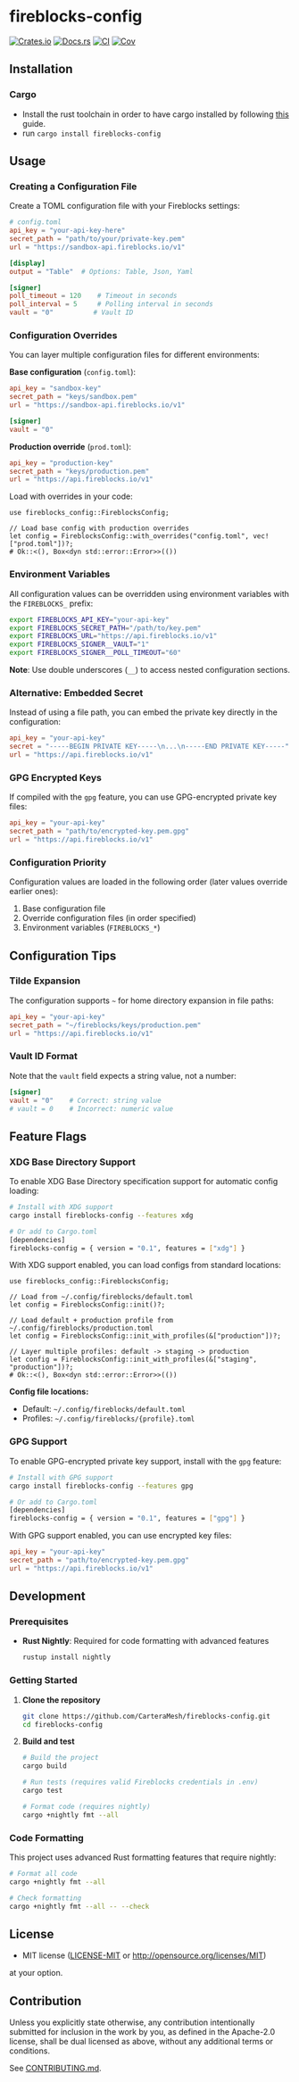 # fireblocks-config

[![Crates.io](https://img.shields.io/crates/v/fireblocks-config.svg)](https://crates.io/crates/fireblocks-config)
[![Docs.rs](https://docs.rs/fireblocks-config/badge.svg)](https://docs.rs/fireblocks-config)
[![CI](https://github.com/CarteraMesh/fireblocks-config/workflows/CI/badge.svg)](https://github.com/CarteraMesh/fireblocks-config/actions)
[![Cov](https://codecov.io/github/CarteraMesh/fireblocks-config/graph/badge.svg?token=dILa1k9tlW)](https://codecov.io/github/CarteraMesh/fireblocks-config)

## Installation

### Cargo

* Install the rust toolchain in order to have cargo installed by following
  [this](https://www.rust-lang.org/tools/install) guide.
* run `cargo install fireblocks-config`

## Usage

### Creating a Configuration File

Create a TOML configuration file with your Fireblocks settings:

```toml
# config.toml
api_key = "your-api-key-here"
secret_path = "path/to/your/private-key.pem"
url = "https://sandbox-api.fireblocks.io/v1"

[display]
output = "Table"  # Options: Table, Json, Yaml

[signer]
poll_timeout = 120    # Timeout in seconds
poll_interval = 5     # Polling interval in seconds
vault = "0"          # Vault ID
```

### Configuration Overrides

You can layer multiple configuration files for different environments:

**Base configuration** (`config.toml`):
```toml
api_key = "sandbox-key"
secret_path = "keys/sandbox.pem"
url = "https://sandbox-api.fireblocks.io/v1"

[signer]
vault = "0"
```

**Production override** (`prod.toml`):
```toml
api_key = "production-key"
secret_path = "keys/production.pem"
url = "https://api.fireblocks.io/v1"
```

Load with overrides in your code:
```rust,no_run
use fireblocks_config::FireblocksConfig;

// Load base config with production overrides
let config = FireblocksConfig::with_overrides("config.toml", vec!["prod.toml"])?;
# Ok::<(), Box<dyn std::error::Error>>(())
```

### Environment Variables

All configuration values can be overridden using environment variables with the `FIREBLOCKS_` prefix:

```bash
export FIREBLOCKS_API_KEY="your-api-key"
export FIREBLOCKS_SECRET_PATH="/path/to/key.pem"
export FIREBLOCKS_URL="https://api.fireblocks.io/v1"
export FIREBLOCKS_SIGNER__VAULT="1"
export FIREBLOCKS_SIGNER__POLL_TIMEOUT="60"
```

**Note**: Use double underscores (`__`) to access nested configuration sections.

### Alternative: Embedded Secret

Instead of using a file path, you can embed the private key directly in the configuration:

```toml
api_key = "your-api-key"
secret = "-----BEGIN PRIVATE KEY-----\n...\n-----END PRIVATE KEY-----"
url = "https://api.fireblocks.io/v1"
```

### GPG Encrypted Keys

If compiled with the `gpg` feature, you can use GPG-encrypted private key files:

```toml
api_key = "your-api-key"
secret_path = "path/to/encrypted-key.pem.gpg"
url = "https://api.fireblocks.io/v1"
```

### Configuration Priority

Configuration values are loaded in the following order (later values override earlier ones):

1. Base configuration file
2. Override configuration files (in order specified)
3. Environment variables (`FIREBLOCKS_*`)

## Configuration Tips

### Tilde Expansion

The configuration supports `~` for home directory expansion in file paths:

```toml
api_key = "your-api-key"
secret_path = "~/fireblocks/keys/production.pem"
url = "https://api.fireblocks.io/v1"
```

### Vault ID Format

Note that the `vault` field expects a string value, not a number:

```toml
[signer]
vault = "0"    # Correct: string value
# vault = 0    # Incorrect: numeric value
```

## Feature Flags

### XDG Base Directory Support

To enable XDG Base Directory specification support for automatic config loading:

```bash
# Install with XDG support
cargo install fireblocks-config --features xdg

# Or add to Cargo.toml
[dependencies]
fireblocks-config = { version = "0.1", features = ["xdg"] }
```

With XDG support enabled, you can load configs from standard locations:

```rust,no_run
use fireblocks_config::FireblocksConfig;

// Load from ~/.config/fireblocks/default.toml
let config = FireblocksConfig::init()?;

// Load default + production profile from ~/.config/fireblocks/production.toml
let config = FireblocksConfig::init_with_profiles(&["production"])?;

// Layer multiple profiles: default -> staging -> production
let config = FireblocksConfig::init_with_profiles(&["staging", "production"])?;
# Ok::<(), Box<dyn std::error::Error>>(())
```

**Config file locations:**
- Default: `~/.config/fireblocks/default.toml`
- Profiles: `~/.config/fireblocks/{profile}.toml`

### GPG Support

To enable GPG-encrypted private key support, install with the `gpg` feature:

```bash
# Install with GPG support
cargo install fireblocks-config --features gpg

# Or add to Cargo.toml
[dependencies]
fireblocks-config = { version = "0.1", features = ["gpg"] }
```

With GPG support enabled, you can use encrypted key files:

```toml
api_key = "your-api-key"
secret_path = "path/to/encrypted-key.pem.gpg"
url = "https://api.fireblocks.io/v1"
```

## Development

### Prerequisites

- **Rust Nightly**: Required for code formatting with advanced features
  ```bash
  rustup install nightly
  ```

### Getting Started

1. **Clone the repository**
   ```bash
   git clone https://github.com/CarteraMesh/fireblocks-config.git
   cd fireblocks-config
   ```

2. **Build and test**
   ```bash
   # Build the project
   cargo build

   # Run tests (requires valid Fireblocks credentials in .env)
   cargo test

   # Format code (requires nightly)
   cargo +nightly fmt --all
   ```

### Code Formatting

This project uses advanced Rust formatting features that require nightly:

```bash
# Format all code
cargo +nightly fmt --all

# Check formatting
cargo +nightly fmt --all -- --check
```

## License

 * MIT license
   ([LICENSE-MIT](LICENSE-MIT) or http://opensource.org/licenses/MIT)

at your option.

## Contribution

Unless you explicitly state otherwise, any contribution intentionally submitted
for inclusion in the work by you, as defined in the Apache-2.0 license, shall be
dual licensed as above, without any additional terms or conditions.

See [CONTRIBUTING.md](CONTRIBUTING.md).
